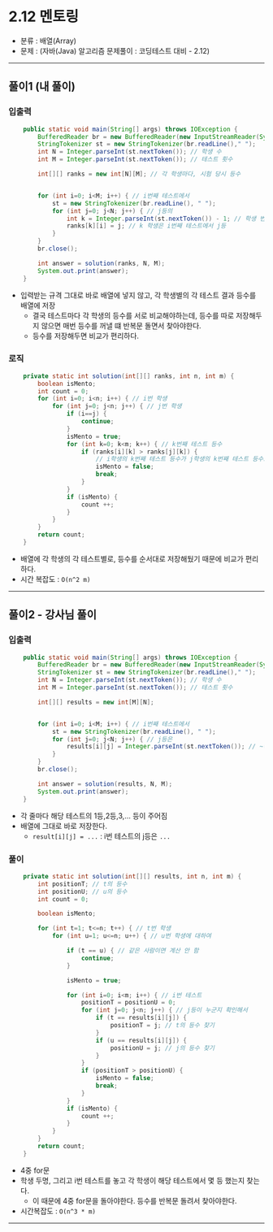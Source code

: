 
# 2.12 멘토링

- 분류 : 배열(Array)
- 문제 : (자바(Java) 알고리즘 문제풀이 : 코딩테스트 대비 - 2.12)

---

## 풀이1 (내 풀이)

### 입출력
```java
    public static void main(String[] args) throws IOException {
        BufferedReader br = new BufferedReader(new InputStreamReader(System.in));
        StringTokenizer st = new StringTokenizer(br.readLine()," ");
        int N = Integer.parseInt(st.nextToken()); // 학생 수
        int M = Integer.parseInt(st.nextToken()); // 테스트 횟수

        int[][] ranks = new int[N][M]; // 각 학생마다, 시험 당시 등수


        for (int i=0; i<M; i++) { // i번째 테스트에서
            st = new StringTokenizer(br.readLine(), " ");
            for (int j=0; j<N; j++) { // j등의
                int k = Integer.parseInt(st.nextToken()) - 1; // 학생 번호는 k
                ranks[k][i] = j; // k 학생은 i번째 테스트에서 j등
            }
        }
        br.close();

        int answer = solution(ranks, N, M);
        System.out.print(answer);
    }
```
- 입력받는 규격 그대로 바로 배열에 넣지 않고, 각 학생별의 각 테스트 결과 등수를 배열에 저장
  - 결국 테스트마다 각 학생의 등수를 서로 비교해야하는데, 등수를 따로 저장해두지 않으면 매번 등수를 꺼낼 떄 반복문 돌면서 찾아야한다.
  - 등수를 저장해두면 비교가 편리하다.

### 로직
```java
    private static int solution(int[][] ranks, int n, int m) {
        boolean isMento;
        int count = 0;
        for (int i=0; i<n; i++) { // i번 학생
            for (int j=0; j<n; j++) { // j번 학생
                if (i==j) {
                    continue;
                }
                isMento = true;
                for (int k=0; k<m; k++) { // k번째 테스트 등수
                    if (ranks[i][k] > ranks[j][k]) {
                        // i학생의 k번째 테스트 등수가 j학생의 k번째 테스트 등수보다 한번이라도 뒤쳐지면
                        isMento = false;
                        break;
                    }
                }
                if (isMento) {
                    count ++;
                }
            }
        }
        return count;
    }
```
- 배열에 각 학생의 각 테스트별로, 등수를 순서대로 저장해뒀기 때문에 비교가 편리하다.
- 시간 복잡도 : `O(n^2 m)`

---
## 풀이2 - 강사님 풀이

### 입출력
```java
    public static void main(String[] args) throws IOException {
        BufferedReader br = new BufferedReader(new InputStreamReader(System.in));
        StringTokenizer st = new StringTokenizer(br.readLine()," ");
        int N = Integer.parseInt(st.nextToken()); // 학생 수
        int M = Integer.parseInt(st.nextToken()); // 테스트 횟수

        int[][] results = new int[M][N];


        for (int i=0; i<M; i++) { // i번째 테스트에서
            st = new StringTokenizer(br.readLine(), " ");
            for (int j=0; j<N; j++) { // j등은
                results[i][j] = Integer.parseInt(st.nextToken()); // ~학생이다.
            }
        }
        br.close();

        int answer = solution(results, N, M);
        System.out.print(answer);
    }
```
- 각 줄마다 해당 테스트의 1등,2등,3,... 등이 주어짐
- 배열에 그대로 바로 저장한다.
  - `result[i][j] = ...` : i번 테스트의 j등은 `...`

### 풀이
```java
    private static int solution(int[][] results, int n, int m) {
        int positionT; // t의 등수
        int positionU; // u의 등수
        int count = 0;

        boolean isMento;

        for (int t=1; t<=n; t++) { // t번 학생
            for (int u=1; u<=n; u++) { // u번 학생에 대하여

                if (t == u) { // 같은 사람이면 계산 안 함
                    continue;
                }

                isMento = true;

                for (int i=0; i<m; i++) { // i번 테스트
                    positionT = positionU = 0;
                    for (int j=0; j<n; j++) { // j등이 누군지 확인해서
                        if (t == results[i][j]) {
                            positionT = j; // t의 등수 찾기
                        }
                        if (u == results[i][j]) {
                            positionU = j; // j의 등수 찾기
                        }
                    }
                    if (positionT > positionU) {
                        isMento = false;
                        break;
                    }
                }
                if (isMento) {
                    count ++;
                }
            }
        }
        return count;
    }
```
- 4중 for문
- 학생 두명, 그리고 i번 테스트를 놓고 각 학생이 해당 테스트에서 몇 등 했는지 찾는다.
  - 이 때문에 4중 for문을 돌아야한다. 등수를 반복문 돌려서 찾아야한다.
- 시간복잡도 : `O(n^3 * m)`

---
